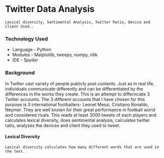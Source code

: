 # Twitter Data Analysis
    Lexical diversity, Sentimental Analysis, Twitter Ratio, Device and Client Used..

### Technology Used
* Language - Python
* Modules - Matplotlib, tweepy, numpy, nltk
* IDE - Spyder

### Background
In Twitter vast variety of people publicly post contents. Just as in real life, individuals communicate differently and can be differentiated by the differences in the works they create. This is an attempt to differnciate 3 Twitter accounts. The 3 different accounts that I have chosen for this purpose is 3 international footballers- Leonel Messi, Cristiano Ronaldo, Neymer. They are well known for their great performance in football world and considered rivals. This reads at least 3000 tweets of each players and calculates lexical diversity, does sentimental analysis, calculates twitter ratio, analyzes the devices and client they used to tweet. 

#### Lexical Diversity
    Lexical diversity calculates how many different words that are used in the text. 





